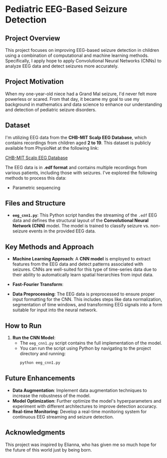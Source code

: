 # Pediatric EEG-Based Seizure Detection

## Project Overview 

This project focuses on improving EEG-based seizure detection in children using a combination of computational and machine learning methods. Specifically, I apply hope to apply Convolutional Neural Networks (CNNs) to analyze EEG data and detect seizures more accurately. 

## Project Motivation

When my one-year-old niece had a Grand Mal seizure, I'd never felt more powerless or scared. From that day, it became my goal to use my background in mathematics and data science to enhance our understanding and detection of pediatric seizure disorders.

## Dataset
I'm utilizing EEG data from the **CHB-MIT Scalp EEG Database**, which contains recordings from children aged **2 to 19**. This dataset is publicly available from PhysioNet at the following link:

[CHB-MIT Scalp EEG Database](https://archive.physionet.org/physiobank/database/chbmit/chb01/)

The EEG data is in **.edf format** and contains multiple recordings from various patients, including those with seizures. I've explored the following methods to process this data:

- Parametric sequencing

## Files and Structure
- **`eeg_cnn1.py`**: This Python script handles the streaming of the `.edf` EEG data and defines the structural layout of the **Convolutional Neural Network (CNN)** model. The model is trained to classify seizure vs. non-seizure events in the provided EEG data.

## Key Methods and Approach
- **Machine Learning Approach**: A **CNN model** is employed to extract features from the EEG data and detect patterns associated with seizures. CNNs are well-suited for this type of time-series data due to their ability to automatically learn spatial hierarchies from input data.
  
- **Fast-Fourier Transform**:
  
- **Data Preprocessing**: The EEG data is preprocessed to ensure proper input formatting for the CNN. This includes steps like data normalization, segmentation of time windows, and transforming EEG signals into a form suitable for input into the neural network.

## How to Run
1. **Run the CNN Model**:
   - The `eeg_cnn1.py` script contains the full implementation of the model.
   - You can run the script using Python by navigating to the project directory and running:
     ```bash
     python eeg_cnn1.py
     ```

## Future Enhancements
- **Data Augmentation**: Implement data augmentation techniques to increase the robustness of the model.
- **Model Optimization**: Further optimize the model's hyperparameters and experiment with different architectures to improve detection accuracy.
- **Real-time Monitoring**: Develop a real-time monitoring system for continuous EEG streaming and seizure detection.

## Acknowledgments
This project was inspired by Elianna, who has given me so much hope for the future of this world just by being born.
